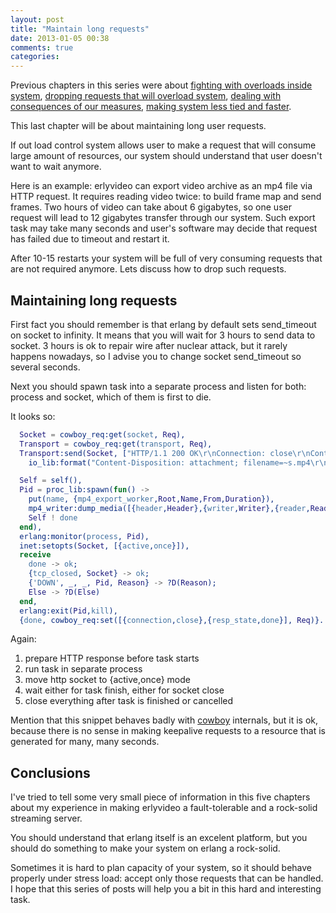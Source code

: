 ```yaml
---
layout: post
title: "Maintain long requests"
date: 2013-01-05 00:38
comments: true
categories: 
---
```


Previous chapters in this series were about [fighting with overloads inside system](/2013/01/01/overload-protection-1/), 
[dropping requests that will overload system](/2013/01/02/overload-protection-2/),
[dealing with consequences of our measures](/2013/01/03/deadlocks-1/),
[making system less tied and faster](/2013/01/04/unobtrusive-read/).

This last chapter will be about maintaining long user requests.

If out load control system allows user to make a request that will consume large amount of resources, our system
should understand that user doesn't want to wait anymore.

Here is an example: erlyvideo can export video archive as an mp4 file via HTTP request. It requires reading video twice: to build
frame map and send frames. Two hours of video can take about 6 gigabytes, so one user request will lead to
12 gigabytes transfer through our system. Such export task may take many seconds and user's software may
decide that request has failed due to timeout and restart it.

After 10-15 restarts your system will be full of very consuming requests that are not required anymore. Lets discuss how to
drop such requests.

<!-- more -->


Maintaining long requests
-------------------------

First fact you should remember is that erlang by default sets send_timeout on socket to infinity.
It means that you will wait for 3 hours to send data to socket. 3 hours is ok to repair wire after nuclear attack,
but it rarely happens nowadays, so I advise you to change socket send_timeout so several seconds.

Next you should spawn task into a separate process and listen for both: process and socket, which of them is first to die.

It looks so:

```erlang
  Socket = cowboy_req:get(socket, Req),
  Transport = cowboy_req:get(transport, Req),
  Transport:send(Socket, ["HTTP/1.1 200 OK\r\nConnection: close\r\nContent-Type: video/mp4\r\n", 
    io_lib:format("Content-Disposition: attachment; filename=~s.mp4\r\n", [SaveName]), LenHeader, "\r\n"])

  Self = self(),
  Pid = proc_lib:spawn(fun() ->
    put(name, {mp4_export_worker,Root,Name,From,Duration}),
    mp4_writer:dump_media([{header,Header},{writer,Writer},{reader,Reader},{start_pos,StartPos}]),
    Self ! done
  end),
  erlang:monitor(process, Pid),
  inet:setopts(Socket, [{active,once}]),
  receive
    done -> ok;
    {tcp_closed, Socket} -> ok;
    {'DOWN', _, _, Pid, Reason} -> ?D(Reason);
    Else -> ?D(Else)
  end,
  erlang:exit(Pid,kill),
  {done, cowboy_req:set([{connection,close},{resp_state,done}], Req)}.
```

Again:

1. prepare HTTP response before task starts
2. run task in separate process
3. move http socket to {active,once} mode
4. wait either for task finish, either for socket close
5. close everything after task is finished or cancelled

Mention that this snippet behaves badly with [cowboy](https://github.com/extend/cowboy) internals, but it is ok,
because there is no sense in making keepalive requests to a resource that is generated for many, many seconds.


Conclusions
-----------

I've tried to tell some very small piece of information in this five chapters about my experience in making erlyvideo a fault-tolerable and a rock-solid streaming server.

You should understand that erlang itself is an excelent platform, but you should do something to make your system on erlang a rock-solid.

Sometimes it is hard to plan capacity of your system, so it should behave properly under stress load: accept only those requests that can be handled.
I hope that this series of posts will help you a bit in this hard and interesting task.








